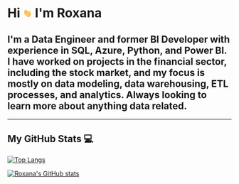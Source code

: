 # Hi <img src="https://raw.githubusercontent.com/ABSphreak/ABSphreak/master/gifs/Hi.gif" width="20px"> I'm Roxana

## I'm a Data Engineer and former BI Developer with experience in SQL, Azure, Python, and Power BI. I have worked on projects in the financial sector, including the stock market, and my focus is mostly on data modeling, data warehousing, ETL processes, and analytics. Always looking to learn more about anything data related.

---

## My GitHub Stats 💻

[![Top Langs](https://github-readme-stats.vercel.app/api/top-langs/?username=roxsara&hide=dockerfile&theme=dracula&langs_count=7)](https://github.com/anuraghazra/github-readme-stats)

[![Roxana's GitHub stats](https://github-readme-stats.vercel.app/api?username=roxsara&theme=dracula)](https://github.com/anuraghazra/github-readme-stats)


[linkedin]: https://www.linkedin.com/in/roxsara/
[website]: https://roxsara.github.io/

